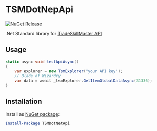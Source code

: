 # TSMDotNepApi
[![NuGet Release](https://img.shields.io/nuget/vpre/TSMDotNetApi.svg?maxAge=3600)](https://www.nuget.org/packages/TSMDotNetApi/)

.Net Standard library for [TradeSkillMaster API](http://api.tradeskillmaster.com/docs/)

## Usage

```C#
static async void testApiAsync()
{
    var explorer = new TsmExplorer("your API key");
    // Blade of Wizardry
    var data = await _tsmExplorer.GetItemGlobalDataAsync(31336);
}
```

## Installation

Install as [NuGet package](https://www.nuget.org/packages/Telegram.Bot/):

```powershell
Install-Package TSMDotNetApi
```
